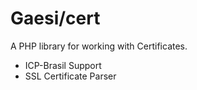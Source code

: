 # Gaesi/cert

A PHP library for working with Certificates.

 - ICP-Brasil Support
 - SSL Certificate Parser
 